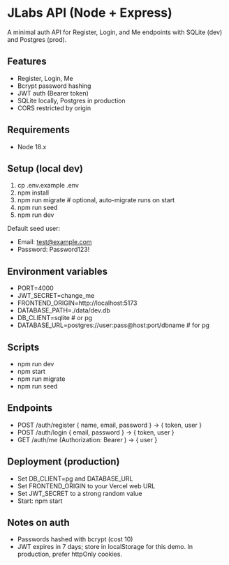 # JLabs API (Node + Express)

A minimal auth API for Register, Login, and Me endpoints with SQLite (dev) and Postgres (prod).

## Features
- Register, Login, Me
- Bcrypt password hashing
- JWT auth (Bearer token)
- SQLite locally, Postgres in production
- CORS restricted by origin

## Requirements
- Node 18.x

## Setup (local dev)
1. cp .env.example .env
2. npm install
3. npm run migrate   # optional, auto-migrate runs on start
4. npm run seed
5. npm run dev

Default seed user:
- Email: test@example.com
- Password: Password123!

## Environment variables
- PORT=4000
- JWT_SECRET=change_me
- FRONTEND_ORIGIN=http://localhost:5173
- DATABASE_PATH=./data/dev.db
- DB_CLIENT=sqlite   # or pg
- DATABASE_URL=postgres://user:pass@host:port/dbname  # for pg

## Scripts
- npm run dev
- npm start
- npm run migrate
- npm run seed

## Endpoints
- POST /auth/register { name, email, password } -> { token, user }
- POST /auth/login { email, password } -> { token, user }
- GET /auth/me (Authorization: Bearer <token>) -> { user }

## Deployment (production)
- Set DB_CLIENT=pg and DATABASE_URL
- Set FRONTEND_ORIGIN to your Vercel web URL
- Set JWT_SECRET to a strong random value
- Start: npm start

## Notes on auth
- Passwords hashed with bcrypt (cost 10)
- JWT expires in 7 days; store in localStorage for this demo. In production, prefer httpOnly cookies.

